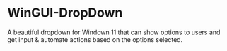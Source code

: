 # WinGUI-DropDown
A beautiful dropdown for Windown 11 that can show options to users and get input &amp; automate actions based on the options selected. 
